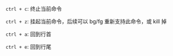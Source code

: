 
`ctrl + c`: 终止当前命令

`ctrl + z`: 挂起当前命令，后续可以 bg/fg 重新支持此命令，或 kill 掉

`ctrl + a`: 回到行首

`ctrl + e`: 回到行尾